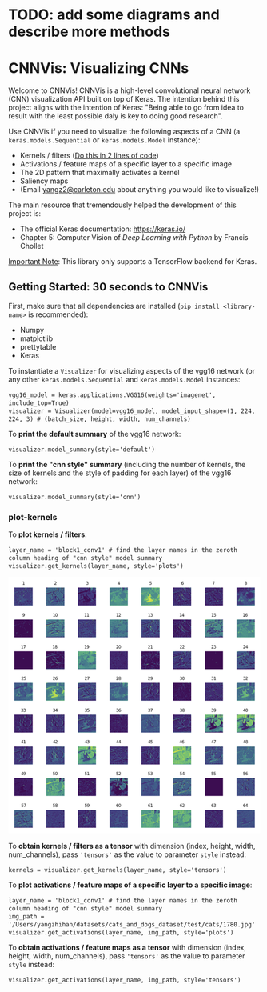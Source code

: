 # TODO: add some diagrams and describe more methods

# CNNVis: Visualizing CNNs

Welcome to CNNVis! CNNVis is a high-level convolutional neural network (CNN) visualization API built on top of Keras. The intention behind this project aligns with the intention of Keras: "Being able to go from idea to result with the least possible daly is key to doing good research". 

Use CNNVis if you need to visualize the following aspects of a CNN (a `keras.models.Sequential` or `keras.models.Model` instance):
* Kernels / filters ([Do this in 2 lines of code](#plot-kernels))
* Activations / feature maps of a specific layer to a specific image
* The 2D pattern that maximally activates a kernel
* Saliency maps
* (Email yangz2@carleton.edu about anything you would like to visualize!)

The main resource that tremendously helped the development of this project is:
* The official Keras documentation: https://keras.io/
* Chapter 5: Computer Vision of _Deep Learning with Python_ by Francis Chollet

<u>Important Note</u>: This library only supports a TensorFlow backend for Keras.

## Getting Started: 30 seconds to CNNVis

First, make sure that all dependencies are installed (`pip install <library-name>` is recommended):
* Numpy
* matplotlib
* prettytable
* Keras

To instantiate a `Visualizer` for visualizing aspects of the vgg16 network (or any other `keras.models.Sequential` and `keras.models.Model` instances:
```
vgg16_model = keras.applications.VGG16(weights='imagenet', include_top=True)
visualizer = Visualizer(model=vgg16_model, model_input_shape=(1, 224, 224, 3) # (batch_size, height, width, num_channels)
```

To **print the default summary** of the vgg16 network:
```
visualizer.model_summary(style='default')
```

To **print the "cnn style" summary** (including the number of kernels, the size of kernels and the style of padding for each layer)  of the vgg16 network:
```
visualizer.model_summary(style='cnn')
```

### plot-kernels
To **plot kernels / filters**:
```
layer_name = 'block1_conv1' # find the layer names in the zeroth column heading of "cnn style" model summary
visualizer.get_kernels(layer_name, style='plots')
```

<img src="https://github.com/zhihanyang2022/pngs/blob/master/activations.png" alt="drawing" width="750"/>

To **obtain kernels / filters as a tensor** with dimension (index, height, width, num_channels), pass `'tensors'` as the value to parameter `style` instead:
```
kernels = visualizer.get_kernels(layer_name, style='tensors')
```

To **plot activations / feature maps of a specific layer to a specific image**:
```
layer_name = 'block1_conv1' # find the layer names in the zeroth column heading of "cnn style" model summary
img_path = '/Users/yangzhihan/datasets/cats_and_dogs_dataset/test/cats/1780.jpg'
visualizer.get_activations(layer_name, img_path, style='plots')
```

To **obtain activations / feature maps as a tensor** with dimension (index, height, width, num_channels), pass `'tensors'` as the value to parameter `style` instead:
```
visualizer.get_activations(layer_name, img_path, style='tensors')
```
